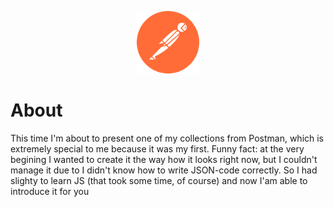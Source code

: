 <p align="center"> <a href="https://github.com/nikolaiqa"><img alt="Postman" title="Postman" width="100" height="100" src="./Sourses/Postman.svg"/></a> 
</p>

# About 
This time I'm about to present one of my collections from Postman, which is extremely special to me because it was my first. Funny fact: at the very begining I wanted to create it the way how it looks right now, but I couldn't manage it due to I didn't know how to write JSON-code correctly. So I had slighty to learn JS (that took some time, of course) and now I'am able to introduce it for you

              
